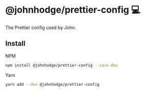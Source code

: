 # @johnhodge/prettier-config 💻

The Prettier config used by John.

## Install

NPM

```zsh
npm install @johnhodge/prettier-config --save-dev
```

Yarn

```zsh
yarn add --dev @johnhodge/prettier-config
```

